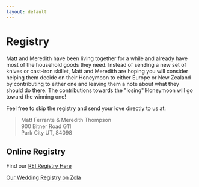 ```yaml
---
layout: default
---
```


# Registry

Matt and Meredith have been living together for a while and already have most of the household goods they need. Instead of sending a new set of knives or cast-iron skillet, Matt and Meredith are hoping you will consider helping them decide on their Honeymoon to either Europe or New Zealand by contributing to either one and leaving them a note about what they should do there. The contributions towards the "losing" Honeymoon will go toward the winning one!

Feel free to skip the registry and send your love directly to us at:

> Matt Ferrante & Meredith Thompson  
> 900 Bitner Road G11  
> Park City UT, 84098

## Online Registry

Find our [REI Registry Here](https://www.myregistry.com/rei/wedding-registry/Meredith-Thompson-and-Matt-Ferrante-Park-City-UT/1870954)

<a class="zola-registry-embed" href="www.zola.com/registry/mattandmeredithaugust10" data-registry-key="mattandmeredithaugust10">Our Wedding Registry on Zola</a><script>!function(e,t,n){var s,a=e.getElementsByTagName(t)[0];e.getElementById(n)||(s=e.createElement(t),s.id=n,s.async=!0,s.src="https://widget.zola.com/js/widget.js",a.parentNode.insertBefore(s,a))}(document,"script","zola-wjs");</script>
